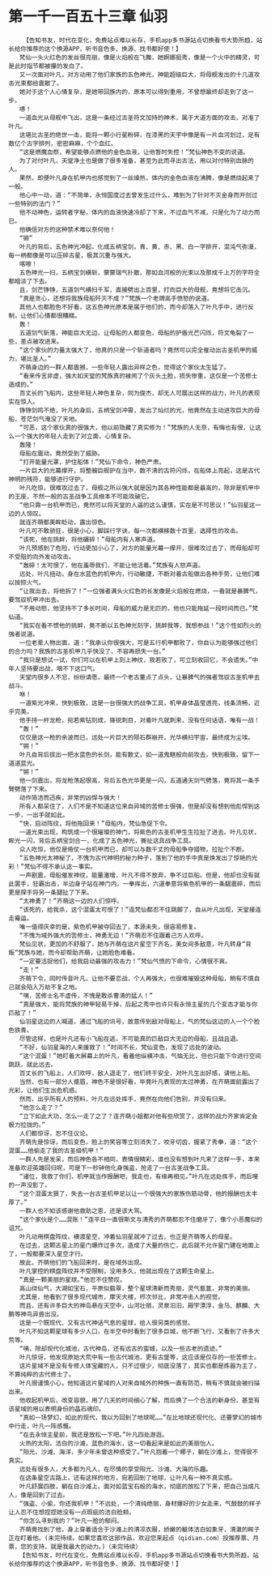 # 第一千一百五十三章 仙羽
        【告知书友，时代在变化，免费站点难以长存，手机app多书源站点切换看书大势所趋，站长给你推荐的这个换源APP，听书音色多、换源、找书都好使！】
       梵仙一头火红色的发丝很亮丽，像是火焰般在飞舞，她婀娜挺秀，像是一个火中的精灵，可是此时指节都被攥的发白了。
       又一次面对叶凡，对方动用了他们家族的五色神光，神能超级巨大，将母舰发出的十几道攻击光束都给震散了。
       她对于这个人心情复杂，是她带回族内的，原本可以得到重用，不曾想最终却走到了这一步。
       哧！
       一道血光从母舰中飞出，这是一条经过古圣符文加持的神术，属于大道方面的攻击，对准了叶凡。
       这堪比古圣的绝世一击，能将一颗小行星粉碎，在漆黑的天宇中像是有一片血河划过，足有数亿个古字排列，密密麻麻，个个血红。
       “这是燃魔血祭，希望能够点燃他的金色血液，让他暂时失控！”梵仙神色不变的说道。
       为了对付叶凡，天堂净土也是做了很多准备，甚至为此而寻出古法，用以对付特别血脉的人。
       果然，即便叶凡身在机甲内也感觉到了一丝燥热，体内的金色血液在沸腾，像是燃烧起来了一般。
       他心中一动，道：“不简单，永恒国度过去曾发生过什么，难到为了针对不灭金身而开创过一些特别的法门？”
       他不动神色，运转者字秘，体内的血液快速冷却了下来，不过血气不减，只是化为了动力而已。
       他确信对方的这种禁术难以奈何他！
       “锵”
       叶凡的背后，五色神光冲起，化成五柄宝剑，青、黄、赤、黑、白一字排开，混沌气弥漫，每一柄都像是可以压碎古星，极其沉重与强大。
       喀嚓！
       五色神光一扫，五柄宝剑横斩，蒙蒙瑞气扑散，那如血河般的光束以及那成千上万的字符全都暗淡了下去。
       且，剑芒铮铮，五道剑气横扫千军，直接劈出上百里，打向巨大的母舰，竟想将它击沉。
       “真是贪心，还想将我族母船歼灭不成？”梵族一个老牌高手愤怒的说道。
       其他人也都脸色不好看，这五色神光原本是属于他们的，而今却落入了叶凡手中，进行反制，让他们心情都很糟糕。
       轰！
       五道剑气斩落，神能巨大无边，让母船的人都变色，母船的护盾光芒闪烁，符文龟裂了一些，差点被攻进来。
       “这个家伙的力量太强大了，他真的只是一个斩道者吗？竟然可以完全催动出古圣机甲的威力，堪比圣人。”
       齐萌身边的一群人都震撼，一些年轻人露出异样之色，觉得这个家伙太生猛了。
       “看来传言非虚，强大如天堂的梵族真的被闹了个灰头土脸，损失惨重，这仅是一个苦修士造成的。”
       百丈长的飞船内，这些年轻人神色复杂，同为俊杰，却无人可展出这样的战力，叶凡的表现实在惊人。
       铮铮剑鸣不绝，叶凡的身后，五柄宝剑冲霄，发出了灿烂的光，他竟然在主动进攻巨大的母船，苍茫剑气淹没了天地。
       “可恶，这个家伙真的很强大，他以前隐藏了真实修为！”梵族的人无奈，有悔也有恨，让这么一个强大的年轻人走到了对立面，心情复杂。
       轰隆！
       母船在震动，竟然受到了威胁。
       “打开能量光罩，护住船体！”梵仙下命令，神色严肃。
       一片巨大的光幕撑开，将整艘巨舰护在当中，数不清的古符闪烁，在船体上亮起，这是古代神明的残符，能够进行守护。
       叶凡吃惊，很难攻过去了，母舰之所以强大就是因为其各种性能都是最高的，除非是机甲中的王座，不然一般的古圣战争工具根本不可能攻破它。
       “他只靠一台机甲而已，竟然可以将天堂的人逼的这么谨慎，实在是不可思议！”仙羽星这一边的人惊叹。
       就连齐萌都美眸眨动，露出惊色。
       叶凡可不敢骄狂，很是小心，脚踩行字诀，每一次都横移数十百里，选择性的攻击。
       “该死，他在挑衅，将他碾碎！”母船内有人寒声道。
       叶凡预感到了危险，行动更加小心了，对方的能量光幕一撑开，很难攻过去了，而母船却可不受阻的向外发动攻击。
       “轰碎！太可恨了，他在羞辱我们，不能让他活着。”梵族有人怒声道。
       远处，叶凡扭动，身在水蓝色的机甲内，行动敏捷，不断对着古船做出各种手势，让他们难以按捺火气。
       “让我出去，将他拆了！”一位强者满头火红色的长发像是火焰般在燃烧，一看就是暴脾气，要驾驭机甲冲出去。
       “不用动怒，他坚持不了多长时间，母船的威力是无匹的，他也只能拖延一段时间而已。”梵仙道。
       “我实在看不惯他的挑衅，竟不断以五色神光刻字，挑衅我等，我想参战！”这个性如烈火的强者说道。
       一位老辈人物出面，道：“我承认你很强大，可是五行机甲都败了，你自认为能够强过他们的合力吗？我族的古圣机甲几乎快没了，不容再损失一台。”
       “我只是想试一试，你们可以在机甲上刻上神纹，我若败了，可立刻收回它，不会遗失。”中年人坚持要出战，咽不下这口气。
       天堂内很多人不忿，纷纷请愿，最终一个老古董点了点头，让暴脾气的强者驾驭古圣机甲去战斗。
       咻！
       一道紫光冲来，快到极致，这是一台很强大的战争工具，机甲身体晶莹透亮，线条流畅，近乎完美。
       他手持一杆龙枪，宛若紫钻刻成，锋锐刺目，对着叶凡就刺来，没有任何话语，唯有一战！
       “轰！”
       仅仅是这一枪的余波而已，远处一片巨大的陨石群崩开，光华横扫宇宙，最终成为尘埃。
       “锵！”
       叶凡自背后拔出一把水蓝色的长剑，能有数丈，如一道鬼魅般向前攻去，快到极致，留下一道道蓝光。
       “锵！”
       他一剑震出，将龙枪荡起很高，背后五色光华更是一闪，五道通天剑气劈落，竟将其一条手臂劈落了下来。
       动作简洁而迅疾，非常的凶悍与强大！
       所有人都呆住了，人们不是不知道这位来自异域的苦修士很强，但是却没有想到他彪悍到这一步，一出手就如此。
       “快，启动阵纹，将他拖回来！”母船内，梵仙急促下令。
       一道光束出现，构筑成一个很璀璨的神门，将紫色的古圣机甲生生拉扯了进去。叶凡见状，眸光一闪，背后五柄宝剑合一，化成了五色神光，撕扯这具战争工具。
       众人吃惊，他仅是倚仗一台机甲而已，却可以与数千丈的母船争夺猎物，拉扯个不断。
       “五色神光太神秘了，不愧为古代神明的秘力种子，落到了他的手中真是焕发出了惊艳的光彩！”梵仙不得不承认这一事实。
       一声剧震，母船催发神纹，能量激增，叶凡不得不放弃，争不过巨船。但是，他却也没有就此罢手，狂霸出击，半边身子站在神门内，一拳挥出，六道拳意将紫色机甲的一条腿震碎，而后更是探手将另一条腿扯了下来。
       “太神勇了！”齐萌这一边的人们惊呼。
       “该死的，给我杀，这个混蛋太可恨了！”连梵仙都忍不住跳脚了，自从叶凡出现，天堂接连走霉运。
       唯一值得庆幸的是，紫色机甲被夺回去了，本源未失，很容易修复。
       “不愧为域外强大的苦修士，神勇无边！”齐萌忍不住跟着己方人欢呼。
       梵仙见状，更加的不舒服了，她与齐萌在这片星空下齐名，美女间多敌意，叶凡转身“背叛”梵族与她，而今却帮助齐萌，让她脸色难看。
       “一定要活捉他们，给我启动最强的攻击力！”梵仙气愤的下命令，心情很不爽。
       “走！”
       齐萌下令，同时传音叶凡，让他不要恋战，个人再强大，也很难摧毁这种母船，稍有不慎自己就会陷入万劫不复之地。
       “嘿，苦修士名不虚传，不愧是敢杀曹清的猛人！”
       “真是强大，能将梵族的神甲轻易干掉，后起之秀中也许只有永恒主星的几个变态才能与你匹敌了！”
       仙羽星这边的人喊道，通过飞船的讯号，故意传到敌对母船上，气的梵仙这边的人一个个脸色铁青。
       尽管这样，也是叶凡还有小飞船在逃，不可能真的匹敌巨大无边的母船，且战且退。
       “不好，仙羽星海的人来援救了！”时间不长，梵仙变色，发现了远处的波动。
       “这个混蛋！”她盯着大屏幕上的叶凡，看着他纵横冲击，气恼无比，但也只能下令进行空间跳跃，就此远去。
       百丈长的飞船上，人们欢呼，敌人退走了，他们终于安全，对叶凡生出好感，请他上船。
       当然，也有一部分人蹙眉，神色不是很好看，毕竟叶凡表现的太过神勇，在齐萌面前露出了光彩，让他们生出危机感。
       然而，出乎所有人的预料，叶凡在远处挥手，竟然在向他们告别，并没有归来。
       “他怎么走了？”
       “立下如此大功，怎么一走了之了？连齐萌小姐都对他有些欣赏了，这样的战力齐家肯定会极力拉拢的。”
       人们都惊讶，忍不住议论。
       齐萌先是惊讶，而后变色，脸上的笑容等立刻消失了，咬牙切齿，握紧了秀拳，道：“这个混蛋……他偷走了我的古圣级机甲！”
       一群人先是发呆，而后神色各不相同，表情很精彩，谁也没有想到叶凡来了这样一手，本来准备欢迎英雄回归呢，可是下一秒钟他化身强盗，抢走了一台古圣战争工具。
       “诸位，我救了你们，机甲就当作报酬吧，我走也，有缘再相见。”叶凡在远处挥手，而后嗖的一声没影了。
       “这个混蛋太狠了，失去一台古圣机甲足以让一个很强大的家族伤筋动骨，他的报酬也太丰厚了。”
       一群人也不知该感谢他救助之恩，还是该大骂。
       “这个家伙是个……混账！”连平日一直很斯文与清秀的齐萌都忍不住磨牙了，像个小恶魔似的诅咒。
       叶凡动用棋盘阵纹，横渡星空，冲着仙羽星就冲了过去，也正是齐萌等人的母星。
       在过去，这颗古星上的星门爆炸过多次，造成了大量的伤亡，此后就不允许星门建在地面上了，一般都要深入星空才行。
       故此，齐萌他们的飞船回来时，是在域外出现。
       叶凡掌控的棋盘阵纹并不受限制，没用多久，他就出现在了这颗生命星上。
       “真是一颗美丽的星球。”他忍不住赞叹。
       高山绕仙气，大湖如宝石，平原似翡翠，整个星球清新而秀丽，灵气氤氲，非常的美丽。
       尤其是，他看到了很多现代城市，摩天大楼，栉次邻比，非常冲击人的视觉。
       而且，还有许多巨大的神岛悬在天空中，山河壮丽，灵泉汩汩，殿宇漂浮，金乌、麒麟、大鹏等神鸟异兽出没。
       这是一个既现代、又有古代神话气息的星球，给人很另类的感觉。
       叶凡不知这颗星球有多少人口，在半空中时看到了很多巨城，他不断飞行，又看到了许多大荒等。
       “咦，除却现代化城池，古代神岛，还有远古的蛮城，以及一些古老的遗迹。”
       叶凡惊讶，他发现原始大荒中有一些古代城池，更有古堡等，这应该是仅存的一些苦修士。
       这片星域不是没有专修人体宝藏的人，只不过很少，彻底没落了，其实也都是炼器为主了，不算纯粹的古代修士了。
       叶凡很谨慎小心，他知道这片星域的人对来自域外的种族一直有防范，稍有不慎就会被扫描出来。
       他收起机甲后，改变容貌，用了几天的时间细心了解，而后换了一个合法的新身份，甚至有该星域的用以表明身份的晶石魂印。
       “真如一场梦幻，如此的现代，我以为回到了地球呢……”在比地球还现代化、还要梦幻的城市中行走，叶凡一阵感慨。
       “在去永恒主星前，我还是放松一下吧。”叶凡四处游逛。
       火热的太阳，洁白的沙滩，蓝色的海水，这一切看起来是如此的美丽怡人。
       “阳光、沙滩、海洋，多少年未曾这种感受了。”叶凡抱着一个椰子，躺在沙滩上，觉得很不真实。
       远处有很多人，大多都为凡人，在尽情的享受阳光、沙滩、大海的乐趣。
       在这条星空古路上，还有这样的地方，宛若回到了地球，让叶凡有一种不真实感。
       叶凡舒展四肢，躺在白沙滩上，面对如蓝宝石般的海水，彻底的放松了下来，把自己当成凡人，像是回到了过去。
       “强盗、小偷，你还我机甲！”不远处，一个清纯绝丽，身材爆好的少女走来，气鼓鼓的样子让人忍不住想捏捏她没有一点瑕疵的洁白脸颊。
       “你怎么寻到我的？”叶凡一脸的郁闷。
       齐萌竟找到了他，身上穿着适合于沙滩上的清凉衣服，娇嫩的躯体洁白如象牙，清澈的眸子正在盯着他。(未完待续。如果您喜欢这部作品，欢迎您来起点（qidian.com）投推荐票、月票，您的支持，就是我最大的动力。)（未完待续）
       【告知书友，时代在变化，免费站点难以长存，手机app多书源站点切换看书大势所趋，站长给你推荐的这个换源APP，听书音色多、换源、找书都好使！】